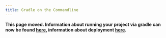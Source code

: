 ```yaml
---
title: Gradle on the Commandline
---
```

**This page moved. Information about running your project via gradle can now be found [here](https://libgdx.com/dev/import_and_running/#command-line), information about deployment [here](https://github.com/libgdx/libgdx/wiki/Deploying-your-application).**